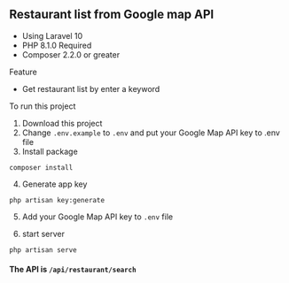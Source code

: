 ## Restaurant list from Google map API

- Using Laravel 10
- PHP 8.1.0 Required
- Composer 2.2.0 or greater

Feature

- Get restaurant list by enter a keyword

To run this project
1. Download this project
2. Change ```.env.example``` to ```.env``` and put your Google Map API key to .env file
3. Install package
```
composer install
```
4. Generate app key
```
php artisan key:generate
```
5. Add your Google Map API key to ```.env``` file

6. start server
```
php artisan serve
```

#### The API is <b>```/api/restaurant/search```</b>
